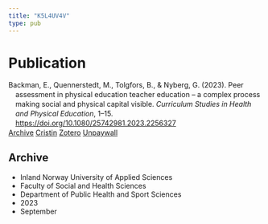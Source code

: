 ```yaml
---
title: "K5L4UV4V"
type: pub
---
```

<h1>Publication</h1>
<article id="csl-bib-container-K5L4UV4V" class="csl-bib-container">
  <div class="csl-bib-body" style="line-height: 1.35; padding-left: 1em; text-indent:-1em;">
  <div class="csl-entry">Backman, E., Quennerstedt, M., Tolgfors, B., &amp; Nyberg, G. (2023). Peer assessment in physical education teacher education &#x2013; a complex process making social and physical capital visible. <i>Curriculum Studies in Health and Physical Education</i>, 1&#x2013;15. <a href="https://doi.org/10.1080/25742981.2023.2256327">https://doi.org/10.1080/25742981.2023.2256327</a></div>
</div>
  <div class="csl-bib-buttons">
    <a href="#taxonomy-article-K5L4UV4V" class="csl-bib-button">Archive</a>
    <a href alt="Cristin URL" class="csl-bib-button">Cristin</a>
    <a href alt="Zotero URL" class="csl-bib-button">Zotero</a>
    <a href="https://doi.org/10.1080/25742981.2023.2256327" class="csl-bib-button">Unpaywall</a>
  </div>
  <div id="csl-bib-meta-container-K5L4UV4V"></div>
</article>
<div id="csl-bib-meta-K5L4UV4V" class="csl-bib-meta">
  <article id="taxonomy-article-K5L4UV4V" class="taxonomy-article">
    <h1>Archive</h1>
    <ul>
      <li>Inland Norway University of Applied Sciences</li>
      <li>Faculty of Social and Health Sciences</li>
      <li>Department of Public Health and Sport Sciences</li>
      <li>2023</li>
      <li>September</li>
    </ul>
  </article>
</div>
